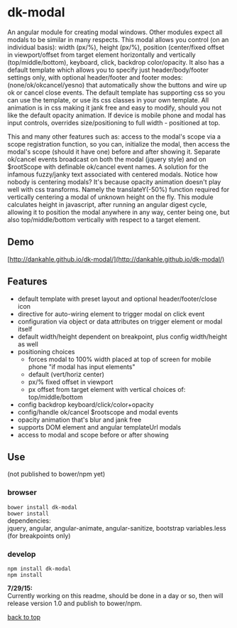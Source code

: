 # dk-modal

An angular module for creating modal windows. Other modules expect all modals to be similar in many respects. This modal allows you control (on an individual basis): width (px/%), height (px/%), position (center/fixed offset in viewport/offset from target element horizontally and vertically (top/middle/bottom), keyboard, click, backdrop color/opacity. It also has a default template which allows you to specify just header/body/footer settings only, with optional header/footer and footer modes: (none/ok/okcancel/yesno) that automatically show the buttons and wire up ok or cancel close events. The default template has supporting css so you can use the template, or use its css classes in your own template. All animation is in css making it jank free and easy to modify, should you not like the default opacity animation. If device is mobile phone and modal has input controls, overrides size/positioning to full width - positioned at top.  

This and many other features such as: access to the modal's scope via a scope registration function, so you can, initialize the modal, then access the modal's scope (should it have one) before and after showing it. Separate ok/cancel events broadcast on both the modal (jquery style) and on $rootScope with definable ok/cancel event names. A solution for the infamous fuzzy/janky text associated with centered modals. Notice how nobody is centering modals? It's because opacity animation doesn't play well with css transforms. Namely the translateY(-50%) function required for vertically centering a modal of unknown height on the fly. This module calculates height in javascript, after running an angular digest cycle, allowing it to position the modal anywhere in any way, center being one, but also top/middle/bottom vertically with respect to a target element.


## Demo  
[http://dankahle.github.io/dk-modal/](http://dankahle.github.io/dk-modal/)  

## Features
* default template with preset layout and optional header/footer/close icon
* directive for auto-wiring element to trigger modal on click event
* configuration via object or data attributes on trigger element or modal itself
* default width/height dependent on breakpoint, plus config width/height as well
* positioning choices
  * forces modal to 100% width placed at top of screen for mobile phone "if modal has input elements"
  * default (vert/horiz center)
  * px/% fixed offset in viewport
  * px offset from target element with vertical choices of: top/middle/bottom
* config backdrop keyboard/click/color+opacity
* config/handle ok/cancel $rootscope and modal events
* opacity animation that's blur and jank free
* supports DOM element and angular templateUrl modals
* access to modal and scope before or after showing

## Use  
(not published to bower/npm yet)

### browser
`bower install dk-modal`  
`bower install`  
dependencies:  
jquery, angular, angular-animate, angular-sanitize, bootstrap variables.less (for breakpoints only)  

### develop
`npm install dk-modal`  
`npm install`
  
  
**7/29/15:**  
Currently working on this readme, should be done in a day or so, then will release version 1.0 and publish to bower/npm.


[back to top](#dk-modal)





